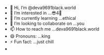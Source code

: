 - 👋 Hi, I’m @deva9691black.world
- 👀 I’m interested in ...😎4🤑
- 🌱 I’m currently learning ...ethical
- 💞️ I’m looking to collaborate on ...you
- 📫 How to reach me ...deva9691black.world
- 😄 Pronouns: ...king
- ⚡ Fun fact: ...just chill
- 

<!---
deva9691/deva9691 is a ✨ special ✨ repository because its `README.md` (this file) appears on your GitHub profile.
You can click the Preview link to take a look at your changes.
--->
